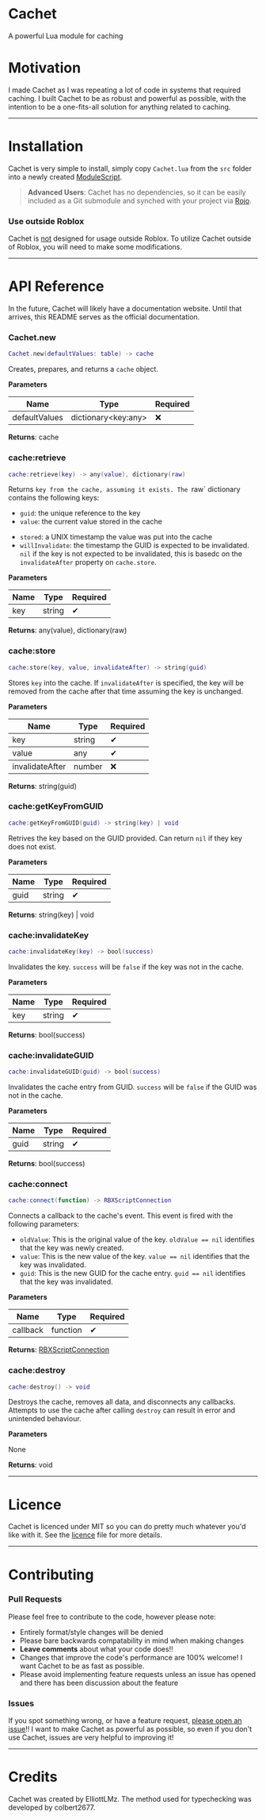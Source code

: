 # Cachet
A powerful Lua module for caching

# Motivation
I made Cachet as I was repeating a lot of code in systems that required caching. I built Cachet to be as robust and powerful
as possible, with the intention to be a one-fits-all solution for anything related to caching.

---------

# Installation
Cachet is very simple to install, simply copy `Cachet.lua` from the `src` folder into a newly created [ModuleScript](https://developer.roblox.com/en-us/api-reference/class/ModuleScript).

> **Advanced Users**:
> Cachet has no dependencies, so it can be easily included as a Git submodule and synched with your project via [Rojo](https://rojo.space). 

### Use outside Roblox
Cachet is <u>not</u> designed for usage outside Roblox. To utilize Cachet outside of Roblox, you will need to make some modifications.

-----------------------------------

# API Reference

In the future, Cachet will likely have a documentation website. Until that arrives, this README serves as the official documentation.

### Cachet.new
```lua
Cachet.new(defaultValues: table) -> cache
```

Creates, prepares, and returns a `cache` object.

**Parameters**
<table>
  <thead>
    <th>Name</th>
    <th>Type</th>
    <th>Required</th>
  </thead>
  <tbody>
    <td>defaultValues</td>
    <td>dictionary&lt;key:any&gt;</td>
    <td>❌</td>
  </tbody>
</table>

**Returns**: cache


### cache:retrieve
```lua
cache:retrieve(key) -> any(value), dictionary(raw)
```

Returns `key from the cache, assuming it exists. The `raw` dictionary contains the following keys:

* `guid`: the unique reference to the key
* `value`: the current value stored in the cache
- `stored`: a UNIX timestamp the value was put into the cache
- `willInvalidate`: the timestamp the GUID is expected to be invalidated. `nil` if the key is not expected to be invalidated,
this is basedc on the `invalidateAfter` property on `cache.store`.

**Parameters**
<table>
  <thead>
    <th>Name</th>
    <th>Type</th>
    <th>Required</th>
  </thead>
  <tbody>
    <td>key</td>
    <td>string</td>
    <td>✔</td>
  </tbody>
</table>

**Returns**: any(value), dictionary(raw)


### cache:store
```lua
cache:store(key, value, invalidateAfter) -> string(guid)
```

Stores `key` into the cache. If `invalidateAfter` is specified, the key will be removed from the cache after that time
assuming the key is unchanged.

**Parameters**
<table>
  <thead>
    <th>Name</th>
    <th>Type</th>
    <th>Required</th>
  </thead>
  <tbody>
    <td>key</td>
    <td>string</td>
    <td>✔</td>
  </tbody>
  <tbody>
    <td>value</td>
    <td>any</td>
    <td>✔</td>
   <tbody>
    <td>invalidateAfter</td>
    <td>number</td>
    <td>❌</td>
  </tbody>
  </tbody>
</table>

**Returns**: string(guid)



### cache:getKeyFromGUID
```lua
cache:getKeyFromGUID(guid) -> string(key) | void
```

Retrives the key based on the GUID provided. Can return `nil` if they key does not exist.

**Parameters**
<table>
  <thead>
    <th>Name</th>
    <th>Type</th>
    <th>Required</th>
  </thead>
  <tbody>
    <td>guid</td>
    <td>string</td>
    <td>✔</td>
  </tbody>
</table>

**Returns**: string(key) | void


### cache:invalidateKey
```lua
cache:invalidateKey(key) -> bool(success)
```

Invalidates the key. `success` will be `false` if the key was not in the cache.

**Parameters**
<table>
  <thead>
    <th>Name</th>
    <th>Type</th>
    <th>Required</th>
  </thead>
  <tbody>
    <td>key</td>
    <td>string</td>
    <td>✔</td>
  </tbody>
</table>

**Returns**: bool(success)



### cache:invalidateGUID
```lua
cache:invalidateGUID(guid) -> bool(success)
```

Invalidates the cache entry from GUID. `success` will be `false` if the GUID was not in the cache.

**Parameters**
<table>
  <thead>
    <th>Name</th>
    <th>Type</th>
    <th>Required</th>
  </thead>
  <tbody>
    <td>guid</td>
    <td>string</td>
    <td>✔</td>
  </tbody>
</table>

**Returns**: bool(success)


### cache:connect
```lua
cache:connect(function) -> RBXScriptConnection
```

Connects a callback to the cache's event. This event is fired with the following parameters:
* `oldValue`: This is the original value of the key. `oldValue == nil` identifies that the key was newly created.
* `value`: This is the new value of the key. `value == nil` identifies that the key was invalidated.
* `guid`: This is the new GUID for the cache entry. `guid == nil` identifies that the key was invalidated.

**Parameters**
<table>
  <thead>
    <th>Name</th>
    <th>Type</th>
    <th>Required</th>
  </thead>
  <tbody>
    <td>callback</td>
    <td>function</td>
    <td>✔</td>
  </tbody>
</table>

**Returns**: [RBXScriptConnection](https://developer.roblox.com/en-us/api-reference/datatype/RBXScriptConnection)



### cache:destroy
```lua
cache:destroy() -> void
```

Destroys the cache, removes all data, and disconnects any callbacks. Attempts to use the cache after calling `destroy` can result
in error and unintended behaviour.

**Parameters**

None

**Returns**: void

-----------------------------------------------

# Licence
Cachet is licenced under MIT so you can do pretty much whatever you'd like with it. See the [licence](https://github.com/ElliottLMz/Cachet/blob/master/LICENSE) file for more details.

------------------------------

# Contributing
 
### Pull Requests
Please feel free to contribute to the code, however please note:
* Entirely format/style changes will be denied
* Please bare backwards compatability in mind when making changes
* **Leave comments** about what your code does!!
* Changes that improve the code's performance are 100% welcome! I want Cachet to be as fast as possible.
* Please avoid implementing feature requests unless an issue has opened and there has been discussion about the feature

### Issues
If you spot something wrong, or have a feature request, <u>please open an issue</u>!! I want to make Cachet as powerful as possible,
so even if you don't use Cachet, issues are very helpful to improving it!


-------------------------

# Credits
Cachet was created by ElliottLMz.
The method used for typechecking was developed by colbert2677.
